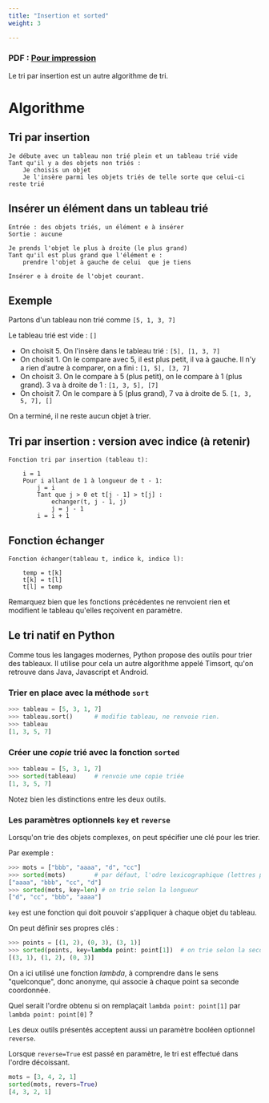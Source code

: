 ```yaml
---
title: "Insertion et sorted"
weight: 3

---
```


### PDF : [Pour impression](./3_cours_insertion.pdf)

Le tri par insertion est un autre algorithme de tri.


# Algorithme

## Tri par insertion

```
Je débute avec un tableau non trié plein et un tableau trié vide
Tant qu'il y a des objets non triés :
    Je choisis un objet
    Je l'insère parmi les objets triés de telle sorte que celui-ci reste trié
```

## Insérer un élément dans un tableau trié

```
Entrée : des objets triés, un élément e à insérer
Sortie : aucune

Je prends l'objet le plus à droite (le plus grand)
Tant qu'il est plus grand que l'élément e :
    prendre l'objet à gauche de celui  que je tiens

Insérer e à droite de l'objet courant.
```


## Exemple

Partons d'un tableau non trié comme `[5, 1, 3, 7]`

Le tableau trié est vide : `[]`

* On choisit 5. On l'insère dans le tableau trié : `[5], [1, 3, 7]`
* On choisit 1. On le compare avec 5, il est plus petit, il va à gauche.
    Il n'y a rien d'autre à comparer, on a fini : `[1, 5], [3, 7]`
* On choisit 3. On le compare à 5 (plus petit), on le compare à 1 (plus grand).
    3 va à droite de 1 : `[1, 3, 5], [7]`
* On choisit 7. On le compare à 5 (plus grand), 7 va à droite de 5. `[1, 3, 5, 7], []`

On a terminé, il ne reste aucun objet à trier.

## Tri par insertion : version avec indice (à retenir)

```
Fonction tri par insertion (tableau t):

    i = 1
    Pour i allant de 1 à longueur de t - 1:
        j = i
        Tant que j > 0 et t[j - 1] > t[j] :
            echanger(t, j - 1, j)
            j = j - 1
        i = i + 1
```

## Fonction échanger


```
Fonction échanger(tableau t, indice k, indice l):

    temp = t[k]
    t[k] = t[l]
    t[l] = temp
```

Remarquez bien que les fonctions précédentes ne renvoient rien et modifient le
tableau qu'elles reçoivent en paramètre.

## Le tri natif en Python

Comme tous les langages modernes, Python propose des outils pour trier des tableaux.
Il utilise pour cela un autre algorithme appelé Timsort, qu'on retrouve
dans Java, Javascript et Android.

### Trier en place avec la méthode `sort`

```python
>>> tableau = [5, 3, 1, 7]
>>> tableau.sort()      # modifie tableau, ne renvoie rien.
>>> tableau
[1, 3, 5, 7]
```


### Créer une _copie_ trié avec la fonction `sorted`

```python
>>> tableau = [5, 3, 1, 7]
>>> sorted(tableau)     # renvoie une copie triée
[1, 3, 5, 7]
```

Notez bien les distinctions entre les deux outils.

### Les paramètres optionnels `key` et  `reverse`

Lorsqu'on trie des objets complexes, on peut spécifier une clé pour les trier.

Par exemple :

```python
>>> mots = ["bbb", "aaaa", "d", "cc"]
>>> sorted(mots)        # par défaut, l'odre lexicographique (lettres puis chiffres)
["aaaa", "bbb", "cc", "d"]
>>> sorted(mots, key=len) # on trie selon la longueur
["d", "cc", "bbb", "aaaa"]
```

`key` est une fonction qui doit pouvoir s'appliquer à chaque objet du tableau.

On peut définir ses propres clés :

```python
>>> points = [(1, 2), (0, 3), (3, 1)]
>>> sorted(points, key=lambda point: point[1])  # on trie selon la seconde coordonnée
[(3, 1), (1, 2), (0, 3)]
```

On a ici utilisé une fonction _lambda_, à comprendre dans le sens "quelconque",
donc anonyme, qui associe à chaque point sa seconde coordonnée.

Quel serait l'ordre obtenu si on remplaçait `lambda point: point[1]` par `lambda point: point[0]` ?

Les deux outils présentés acceptent aussi un paramètre booléen optionnel `reverse`.

Lorsque `reverse=True` est passé en paramètre, le tri est effectué dans l'ordre
décoissant.

```python
mots = [3, 4, 2, 1]
sorted(mots, revers=True)
[4, 3, 2, 1]
```










